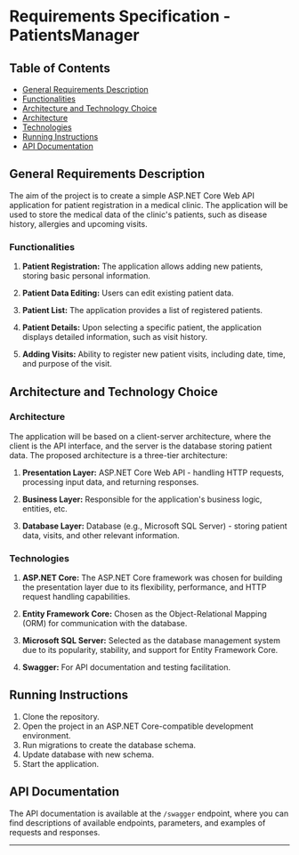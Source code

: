 # Requirements Specification - PatientsManager

## Table of Contents
- [General Requirements Description](#general-requirements-description)
- [Functionalities](#functionalities)
- [Architecture and Technology Choice](#architecture-and-technology-choice)
- [Architecture](#architecture)
- [Technologies](#technologies)
- [Running Instructions](#running-instructions)
- [API Documentation](#api-documentation)

## General Requirements Description

The aim of the project is to create a simple ASP.NET Core Web API application for patient registration in a medical clinic. The application will be used to store the medical data of the clinic's patients, such as disease history, allergies and upcoming visits.

### Functionalities

1. **Patient Registration:** The application allows adding new patients, storing basic personal information.

2. **Patient Data Editing:** Users can edit existing patient data.

3. **Patient List:** The application provides a list of registered patients.

4. **Patient Details:** Upon selecting a specific patient, the application displays detailed information, such as visit history.

5. **Adding Visits:** Ability to register new patient visits, including date, time, and purpose of the visit.

## Architecture and Technology Choice

### Architecture

The application will be based on a client-server architecture, where the client is the API interface, and the server is the database storing patient data. The proposed architecture is a three-tier architecture:

1. **Presentation Layer:** ASP.NET Core Web API - handling HTTP requests, processing input data, and returning responses.

2. **Business Layer:** Responsible for the application's business logic, entities, etc.

3. **Database Layer:** Database (e.g., Microsoft SQL Server) - storing patient data, visits, and other relevant information.

### Technologies

1. **ASP.NET Core:** The ASP.NET Core framework was chosen for building the presentation layer due to its flexibility, performance, and HTTP request handling capabilities.

2. **Entity Framework Core:** Chosen as the Object-Relational Mapping (ORM) for communication with the database.

3. **Microsoft SQL Server:** Selected as the database management system due to its popularity, stability, and support for Entity Framework Core.

4. **Swagger:** For API documentation and testing facilitation.

## Running Instructions

1. Clone the repository.
2. Open the project in an ASP.NET Core-compatible development environment.
3. Run migrations to create the database schema.
4. Update database with new schema.
5. Start the application.

## API Documentation

The API documentation is available at the `/swagger` endpoint, where you can find descriptions of available endpoints, parameters, and examples of requests and responses.

---
